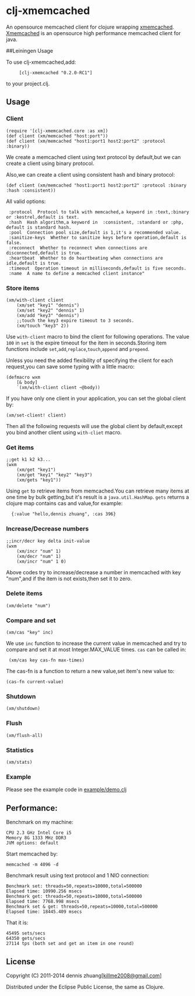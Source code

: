 # clj-xmemcached

An opensource memcached client for clojure wrapping [xmemcached](http://code.google.com/p/xmemcached/). [Xmemcached](http://code.google.com/p/xmemcached/) is an opensource high performance memcached client for java.

##Leiningen Usage

To use clj-xmemcached,add:

   		 [clj-xmemcached "0.2.0-RC1"]

to your project.clj.

## Usage

### Client

    (require '[clj-xmemcached.core :as xm])
	(def client (xm/memcached "host:port"))
	(def client (xm/memcached "host1:port1 host2:port2" :protocol :binary))

We create a memcached client using text protocol by default,but we can create a client using binary protocol.

Also,we can create a client using consistent hash and binary protocol:

	(def client (xm/memcached "host1:port1 host2:port2" :protocol :binary :hash :consistent))
	
All valid options:

	 :protocol  Protocol to talk with memcached,a keyword in :text,:binary or :kestrel,default is text.
     :hash  Hash algorithm,a keyword in  :consistent, :standard or :php, default is standard hash.
     :pool  Connection pool size,default is 1,it's a recommended value.
     :sanitize-keys  Whether to sanitize keys before operation,default is false.
     :reconnect  Whether to reconnect when connections are disconnected,default is true.
     :heartbeat  Whether to do heartbeating when connections are idle,default is true.
     :timeout  Operation timeout in milliseconds,default is five seconds.
     :name  A name to define a memcached client instance"

### Store items
	
	(xm/with-client client
	    (xm/set "key1" "dennis")
        (xm/set "key2" "dennis" 1)
        (xm/add "key3" "dennis")
		;;touch the key3 expire timeout to 3 seconds.
		(xm/touch "key3" 2))

Use `with-client` macro to bind the client for following operations.
The value `100` in `set` is the expire timeout for the item in seconds.Storing item functions include `set`,`add`,`replace`,`touch`,`append` and `prepend`.

Unless you need the added flexibility of specifying the client for each request,you can save some typing with a little macro:

	(defmacro wxm
	    [& body]
	    `(xm/with-client client ~@body))
		
If you have only one client in your application, you can set the global client by:

	(xm/set-client! client)
	
Then all the following requests will use the global client by default,except you bind another client using `with-cliet` macro.

### Get items
   
    ;;get k1 k2 k3...
    (wxm 
		(xm/get "key1")
		(xm/get "key1" "key2" "key3")
		(xm/gets "key1"))

Using `get` to retrieve items from memcached.You can retrieve many items at one time by bulk getting,but it's result is a `java.util.HashMap`.
`gets` returns a clojure map contains cas and value,for example:

	  {:value "hello,dennis zhuang", :cas 396}

### Increase/Decrease numbers
	
	;;incr/decr key delta init-value
	(wxm 
		(xm/incr "num" 1)
		(xm/decr "num" 1)
		(xm/incr "num" 1 0)

Above codes try to increase/decrease a number in memcached with key "num",and if the item is not exists,then set it to zero.

### Delete items

	(xm/delete "num")

### Compare and set

	(xm/cas "key" inc)

We use `inc` function to increase the current value in memcached and try to compare and set it at most Integer.MAX_VALUE times.
`cas` can be called in:

	 (xm/cas key cas-fn max-times)

The cas-fn is a function to return a new value,set item's new value to:

	(cas-fn current-value)

### Shutdown

	(xm/shutdown)

### Flush

	(xm/flush-all)

### Statistics

	(xm/stats)

### Example

Please see the example code in [example/demo.clj](https://github.com/killme2008/clj-xmemcached/blob/master/example/demo.clj)

## Performance:
Benchmark on my machine:
	
	CPU 2.3 GHz Intel Core i5
	Memory 8G 1333 MHz DDR3
	JVM options: default
	
Start memcached by:

	memcached -m 4096 -d
	
Benchmark result using text protocol and 1 NIO connection:

	Benchmark set: threads=50,repeats=10000,total=500000
	Elapsed time: 10990.256 msecs
	Benchmark get: threads=50,repeats=10000,total=500000
	Elapsed time: 7768.998 msecs
	Benchmark set & get: threads=50,repeats=10000,total=500000
	Elapsed time: 18445.409 msecs
	
That it is: 

    45495 sets/secs
    64350 gets/secs
	27114 tps (both set and get an item in one round)
	
	
## License

Copyright (C) 2011-2014 dennis zhuang[killme2008@gmail.com]

Distributed under the Eclipse Public License, the same as Clojure.
